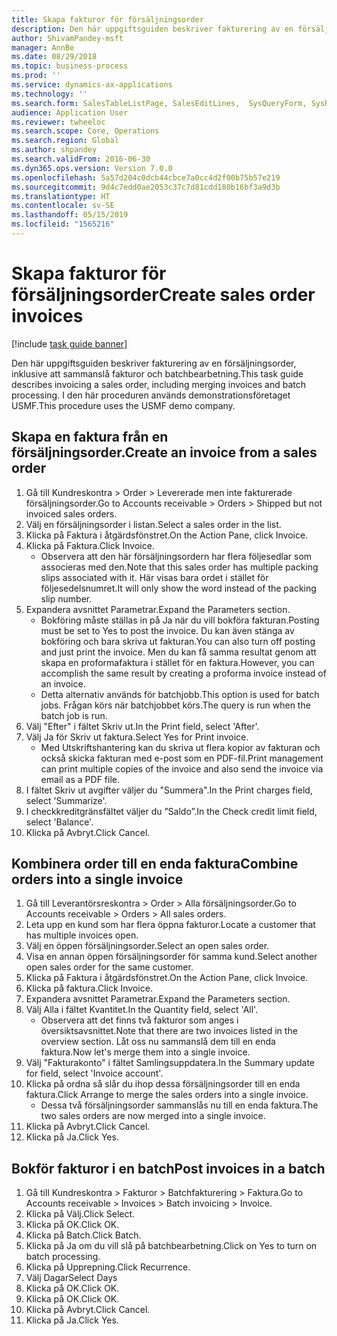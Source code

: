 ```yaml
---
title: Skapa fakturor för försäljningsorder
description: Den här uppgiftsguiden beskriver fakturering av en försäljningsorder, inklusive att sammanslå fakturor och batchbearbetning.
author: ShivamPandey-msft
manager: AnnBe
ms.date: 08/29/2018
ms.topic: business-process
ms.prod: ''
ms.service: dynamics-ax-applications
ms.technology: ''
ms.search.form: SalesTableListPage, SalesEditLines,  SysQueryForm, SysRecurrence
audience: Application User
ms.reviewer: twheeloc
ms.search.scope: Core, Operations
ms.search.region: Global
ms.author: shpandey
ms.search.validFrom: 2016-06-30
ms.dyn365.ops.version: Version 7.0.0
ms.openlocfilehash: 5a57d204c0dcb44cbce7a0cc4d2f00b75b57e219
ms.sourcegitcommit: 9d4c7edd0ae2053c37c7d81cdd180b16bf3a9d3b
ms.translationtype: HT
ms.contentlocale: sv-SE
ms.lasthandoff: 05/15/2019
ms.locfileid: "1565216"
---
```

# <a name="create-sales-order-invoices"></a><span data-ttu-id="afd25-103">Skapa fakturor för försäljningsorder</span><span class="sxs-lookup"><span data-stu-id="afd25-103">Create sales order invoices</span></span>

[!include [task guide banner](../../includes/task-guide-banner.md)]

<span data-ttu-id="afd25-104">Den här uppgiftsguiden beskriver fakturering av en försäljningsorder, inklusive att sammanslå fakturor och batchbearbetning.</span><span class="sxs-lookup"><span data-stu-id="afd25-104">This task guide describes invoicing a sales order, including merging invoices and batch processing.</span></span> <span data-ttu-id="afd25-105">I den här proceduren används demonstrationsföretaget USMF.</span><span class="sxs-lookup"><span data-stu-id="afd25-105">This procedure uses the USMF demo company.</span></span>


## <a name="create-an-invoice-from-a-sales-order"></a><span data-ttu-id="afd25-106">Skapa en faktura från en försäljningsorder.</span><span class="sxs-lookup"><span data-stu-id="afd25-106">Create an invoice from a sales order</span></span>
1. <span data-ttu-id="afd25-107">Gå till Kundreskontra > Order > Levererade men inte fakturerade försäljningsorder.</span><span class="sxs-lookup"><span data-stu-id="afd25-107">Go to Accounts receivable > Orders > Shipped but not invoiced sales orders.</span></span>
2. <span data-ttu-id="afd25-108">Välj en försäljningsorder i listan.</span><span class="sxs-lookup"><span data-stu-id="afd25-108">Select a sales order in the list.</span></span> 
3. <span data-ttu-id="afd25-109">Klicka på Faktura i åtgärdsfönstret.</span><span class="sxs-lookup"><span data-stu-id="afd25-109">On the Action Pane, click Invoice.</span></span>
4. <span data-ttu-id="afd25-110">Klicka på Faktura.</span><span class="sxs-lookup"><span data-stu-id="afd25-110">Click Invoice.</span></span>
    * <span data-ttu-id="afd25-111">Observera att den här försäljningsordern har flera följesedlar som associeras med den.</span><span class="sxs-lookup"><span data-stu-id="afd25-111">Note that this sales order has multiple packing slips associated with it.</span></span> <span data-ttu-id="afd25-112">Här visas bara ordet <multiple> i stället för följesedelsnumret.</span><span class="sxs-lookup"><span data-stu-id="afd25-112">It will only show the word <multiple> instead of the packing slip number.</span></span>  
5. <span data-ttu-id="afd25-113">Expandera avsnittet Parametrar.</span><span class="sxs-lookup"><span data-stu-id="afd25-113">Expand the Parameters section.</span></span>
    * <span data-ttu-id="afd25-114">Bokföring måste ställas in på Ja när du vill bokföra fakturan.</span><span class="sxs-lookup"><span data-stu-id="afd25-114">Posting must be set to Yes to post the invoice.</span></span> <span data-ttu-id="afd25-115">Du kan även stänga av bokföring och bara skriva ut fakturan.</span><span class="sxs-lookup"><span data-stu-id="afd25-115">You can also turn off posting and just print the invoice.</span></span> <span data-ttu-id="afd25-116">Men du kan få samma resultat genom att skapa en proformafaktura i stället för en faktura.</span><span class="sxs-lookup"><span data-stu-id="afd25-116">However, you can accomplish the same result by creating a proforma invoice instead of an invoice.</span></span>  
    * <span data-ttu-id="afd25-117">Detta alternativ används för batchjobb.</span><span class="sxs-lookup"><span data-stu-id="afd25-117">This option is used for batch jobs.</span></span> <span data-ttu-id="afd25-118">Frågan körs när batchjobbet körs.</span><span class="sxs-lookup"><span data-stu-id="afd25-118">The query is run when the batch job is run.</span></span>    
6. <span data-ttu-id="afd25-119">Välj "Efter" i fältet Skriv ut.</span><span class="sxs-lookup"><span data-stu-id="afd25-119">In the Print field, select 'After'.</span></span>
7. <span data-ttu-id="afd25-120">Välj Ja för Skriv ut faktura.</span><span class="sxs-lookup"><span data-stu-id="afd25-120">Select Yes for Print invoice.</span></span>
    * <span data-ttu-id="afd25-121">Med Utskriftshantering kan du skriva ut flera kopior av fakturan och också skicka fakturan med e-post som en PDF-fil.</span><span class="sxs-lookup"><span data-stu-id="afd25-121">Print management can print  multiple copies of the invoice and also send the invoice via email as a PDF file.</span></span>  
8. <span data-ttu-id="afd25-122">I fältet Skriv ut avgifter väljer du "Summera".</span><span class="sxs-lookup"><span data-stu-id="afd25-122">In the Print charges field, select 'Summarize'.</span></span>
9. <span data-ttu-id="afd25-123">I checkkreditgränsfältet väljer du ”Saldo”.</span><span class="sxs-lookup"><span data-stu-id="afd25-123">In the Check credit limit field, select 'Balance'.</span></span>
10. <span data-ttu-id="afd25-124">Klicka på Avbryt.</span><span class="sxs-lookup"><span data-stu-id="afd25-124">Click Cancel.</span></span>

## <a name="combine-orders-into-a-single-invoice"></a><span data-ttu-id="afd25-125">Kombinera order till en enda faktura</span><span class="sxs-lookup"><span data-stu-id="afd25-125">Combine orders into a single invoice</span></span>
1. <span data-ttu-id="afd25-126">Gå till Leverantörsreskontra > Order > Alla försäljningsorder.</span><span class="sxs-lookup"><span data-stu-id="afd25-126">Go to Accounts receivable > Orders > All sales orders.</span></span>
2. <span data-ttu-id="afd25-127">Leta upp en kund som har flera öppna fakturor.</span><span class="sxs-lookup"><span data-stu-id="afd25-127">Locate a customer that has multiple invoices open.</span></span>
3. <span data-ttu-id="afd25-128">Välj en öppen försäljningsorder.</span><span class="sxs-lookup"><span data-stu-id="afd25-128">Select an open sales order.</span></span>
4. <span data-ttu-id="afd25-129">Visa en annan öppen försäljningsorder för samma kund.</span><span class="sxs-lookup"><span data-stu-id="afd25-129">Select another open sales order for the same customer.</span></span>
5. <span data-ttu-id="afd25-130">Klicka på Faktura i åtgärdsfönstret.</span><span class="sxs-lookup"><span data-stu-id="afd25-130">On the Action Pane, click Invoice.</span></span>
6. <span data-ttu-id="afd25-131">Klicka på faktura.</span><span class="sxs-lookup"><span data-stu-id="afd25-131">Click Invoice.</span></span>
7. <span data-ttu-id="afd25-132">Expandera avsnittet Parametrar.</span><span class="sxs-lookup"><span data-stu-id="afd25-132">Expand the Parameters section.</span></span>
8. <span data-ttu-id="afd25-133">Välj Alla i fältet Kvantitet.</span><span class="sxs-lookup"><span data-stu-id="afd25-133">In the Quantity field, select 'All'.</span></span>
    * <span data-ttu-id="afd25-134">Observera att det finns två fakturor som anges i översiktsavsnittet.</span><span class="sxs-lookup"><span data-stu-id="afd25-134">Note that there are two invoices listed in the overview section.</span></span> <span data-ttu-id="afd25-135">Låt oss nu sammanslå dem till en enda faktura.</span><span class="sxs-lookup"><span data-stu-id="afd25-135">Now let's merge them into a single invoice.</span></span>  
9. <span data-ttu-id="afd25-136">Välj "Fakturakonto" i fältet Samlingsuppdatera.</span><span class="sxs-lookup"><span data-stu-id="afd25-136">In the Summary update for field, select 'Invoice account'.</span></span>
10. <span data-ttu-id="afd25-137">Klicka på ordna så slår du ihop dessa försäljningsorder till en enda faktura.</span><span class="sxs-lookup"><span data-stu-id="afd25-137">Click Arrange to merge the sales orders into a single invoice.</span></span>
    * <span data-ttu-id="afd25-138">Dessa två försäljningsorder sammanslås nu till en enda faktura.</span><span class="sxs-lookup"><span data-stu-id="afd25-138">The two sales orders are now merged into a single invoice.</span></span>   
11. <span data-ttu-id="afd25-139">Klicka på Avbryt.</span><span class="sxs-lookup"><span data-stu-id="afd25-139">Click Cancel.</span></span>
12. <span data-ttu-id="afd25-140">Klicka på Ja.</span><span class="sxs-lookup"><span data-stu-id="afd25-140">Click Yes.</span></span>

## <a name="post-invoices-in-a-batch"></a><span data-ttu-id="afd25-141">Bokför fakturor i en batch</span><span class="sxs-lookup"><span data-stu-id="afd25-141">Post invoices in a batch</span></span>
1. <span data-ttu-id="afd25-142">Gå till Kundreskontra > Fakturor > Batchfakturering > Faktura.</span><span class="sxs-lookup"><span data-stu-id="afd25-142">Go to Accounts receivable > Invoices > Batch invoicing > Invoice.</span></span>
2. <span data-ttu-id="afd25-143">Klicka på Välj.</span><span class="sxs-lookup"><span data-stu-id="afd25-143">Click Select.</span></span>
3. <span data-ttu-id="afd25-144">Klicka på OK.</span><span class="sxs-lookup"><span data-stu-id="afd25-144">Click OK.</span></span>
4. <span data-ttu-id="afd25-145">Klicka på Batch.</span><span class="sxs-lookup"><span data-stu-id="afd25-145">Click Batch.</span></span>
5. <span data-ttu-id="afd25-146">Klicka på Ja om du vill slå på batchbearbetning.</span><span class="sxs-lookup"><span data-stu-id="afd25-146">Click on Yes to turn on batch processing.</span></span>
6. <span data-ttu-id="afd25-147">Klicka på Upprepning.</span><span class="sxs-lookup"><span data-stu-id="afd25-147">Click Recurrence.</span></span>
7. <span data-ttu-id="afd25-148">Välj Dagar</span><span class="sxs-lookup"><span data-stu-id="afd25-148">Select Days</span></span>
8. <span data-ttu-id="afd25-149">Klicka på OK.</span><span class="sxs-lookup"><span data-stu-id="afd25-149">Click OK.</span></span>
9. <span data-ttu-id="afd25-150">Klicka på OK.</span><span class="sxs-lookup"><span data-stu-id="afd25-150">Click OK.</span></span>
10. <span data-ttu-id="afd25-151">Klicka på Avbryt.</span><span class="sxs-lookup"><span data-stu-id="afd25-151">Click Cancel.</span></span>
11. <span data-ttu-id="afd25-152">Klicka på Ja.</span><span class="sxs-lookup"><span data-stu-id="afd25-152">Click Yes.</span></span>

